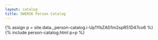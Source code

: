 ```yaml
---
layout: catalog
title: SWERIK Person Catalog
---
```

{% assign p = site.data._person-catalog.i-Up1YbZAD1m2spR51D47co6 %}
{% include person-catalog.html p=p %}

